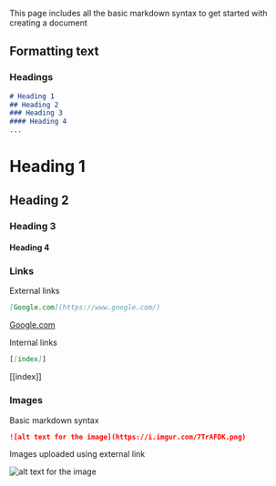 This page includes all the basic markdown syntax to get started with creating a document

## Formatting text

### Headings

```md
# Heading 1
## Heading 2
### Heading 3
#### Heading 4
...
```

# Heading 1

## Heading 2

### Heading 3

#### Heading 4

### Links

External links

```md
[Google.com](https://www.google.com/)
```

[Google.com](https://www.google.com/)

Internal links

```md
[[index]]
```

[[index]]

### Images

Basic markdown syntax

```md
![alt text for the image](https://i.imgur.com/7TrAFDK.png)
```


Images uploaded using external link

![alt text for the image](https://i.imgur.com/7TrAFDK.png)
